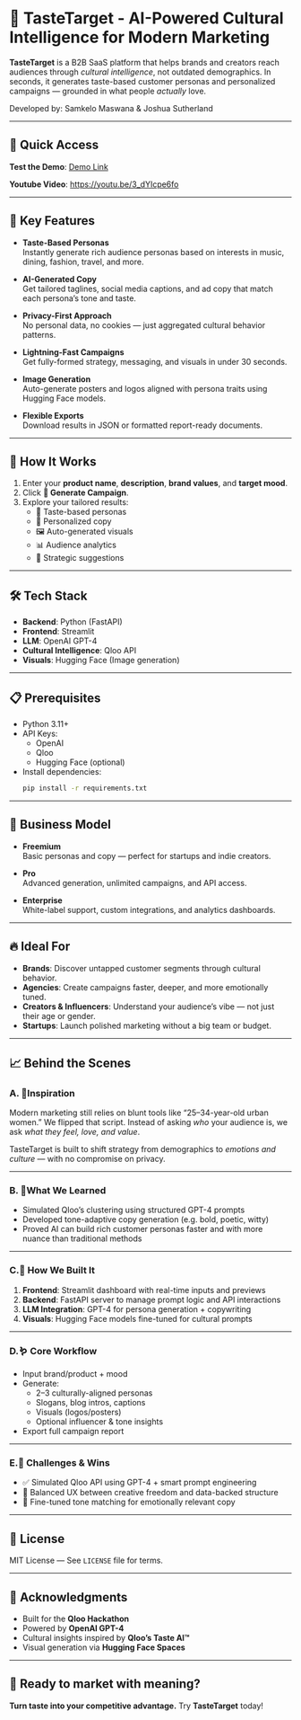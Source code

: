# 🎯 TasteTarget - AI-Powered Cultural Intelligence for Modern Marketing

**TasteTarget** is a B2B SaaS platform that helps brands and creators reach audiences through *cultural intelligence*, not outdated demographics. In seconds, it generates taste-based customer personas and personalized campaigns — grounded in what people *actually* love.

Developed by: Samkelo Maswana & Joshua Sutherland

---

## 🚀 Quick Access

**Test the Demo**: [Demo Link](https://tatsetarget-asfbcudwbrhvbmah.canadacentral-01.azurewebsites.net/)

**Youtube Video**: https://youtu.be/3_dYIcpe6fo

---

## 🌟 Key Features

- **Taste-Based Personas**  
  Instantly generate rich audience personas based on interests in music, dining, fashion, travel, and more.

- **AI-Generated Copy**  
  Get tailored taglines, social media captions, and ad copy that match each persona’s tone and taste.

- **Privacy-First Approach**  
  No personal data, no cookies — just aggregated cultural behavior patterns.

- **Lightning-Fast Campaigns**  
  Get fully-formed strategy, messaging, and visuals in under 30 seconds.

- **Image Generation**  
  Auto-generate posters and logos aligned with persona traits using Hugging Face models.

- **Flexible Exports**  
  Download results in JSON or formatted report-ready documents.

---

## 🧠 How It Works

1. Enter your **product name**, **description**, **brand values**, and **target mood**.
2. Click **🚀 Generate Campaign**.
3. Explore your tailored results:
   - 👤 Taste-based personas
   - 📝 Personalized copy
   - 🖼️ Auto-generated visuals
   - 📊 Audience analytics
   - 🧠 Strategic suggestions

---

## 🛠️ Tech Stack

- **Backend**: Python (FastAPI)
- **Frontend**: Streamlit
- **LLM**: OpenAI GPT-4
- **Cultural Intelligence**: Qloo API
- **Visuals**: Hugging Face (Image generation)

---

## 📋 Prerequisites

- Python 3.11+
- API Keys:
  - OpenAI
  - Qloo
  - Hugging Face (optional)
- Install dependencies:
  ```bash
  pip install -r requirements.txt
  ```

---

## 💼 Business Model

- **Freemium**  
  Basic personas and copy — perfect for startups and indie creators.

- **Pro**  
  Advanced generation, unlimited campaigns, and API access.

- **Enterprise**  
  White-label support, custom integrations, and analytics dashboards.

---

## 🔥 Ideal For

- **Brands**: Discover untapped customer segments through cultural behavior.
- **Agencies**: Create campaigns faster, deeper, and more emotionally tuned.
- **Creators & Influencers**: Understand your audience’s vibe — not just their age or gender.
- **Startups**: Launch polished marketing without a big team or budget.

---

## 📈 Behind the Scenes

### A. 🧮Inspiration
Modern marketing still relies on blunt tools like “25–34-year-old urban women.” We flipped that script. Instead of asking *who* your audience is, we ask *what they feel, love, and value*.

TasteTarget is built to shift strategy from demographics to *emotions and culture* — with no compromise on privacy.

---

### B. 📖What We Learned

- Simulated Qloo’s clustering using structured GPT-4 prompts  
- Developed tone-adaptive copy generation (e.g. bold, poetic, witty)  
- Proved AI can build rich customer personas faster and with more nuance than traditional methods

---

### C.🔨 How We Built It

1. **Frontend**: Streamlit dashboard with real-time inputs and previews  
2. **Backend**: FastAPI server to manage prompt logic and API interactions  
3. **LLM Integration**: GPT-4 for persona generation + copywriting  
4. **Visuals**: Hugging Face models fine-tuned for cultural prompts

---

### D.🪱 Core Workflow

- Input brand/product + mood  
- Generate:
  - 2–3 culturally-aligned personas  
  - Slogans, blog intros, captions  
  - Visuals (logos/posters)  
  - Optional influencer & tone insights  
- Export full campaign report

---

### E.🥇 Challenges & Wins

- ✅ Simulated Qloo API using GPT-4 + smart prompt engineering  
- 🎨 Balanced UX between creative freedom and data-backed structure  
- 🎯 Fine-tuned tone matching for emotionally relevant copy

---

## 📜 License

MIT License — See `LICENSE` file for terms.

---

## 🙌 Acknowledgments

- Built for the **Qloo Hackathon**  
- Powered by **OpenAI GPT-4**  
- Cultural insights inspired by **Qloo’s Taste AI™**  
- Visual generation via **Hugging Face Spaces**

---

## 🚀 Ready to market with meaning?

**Turn taste into your competitive advantage.** Try **TasteTarget** today!
